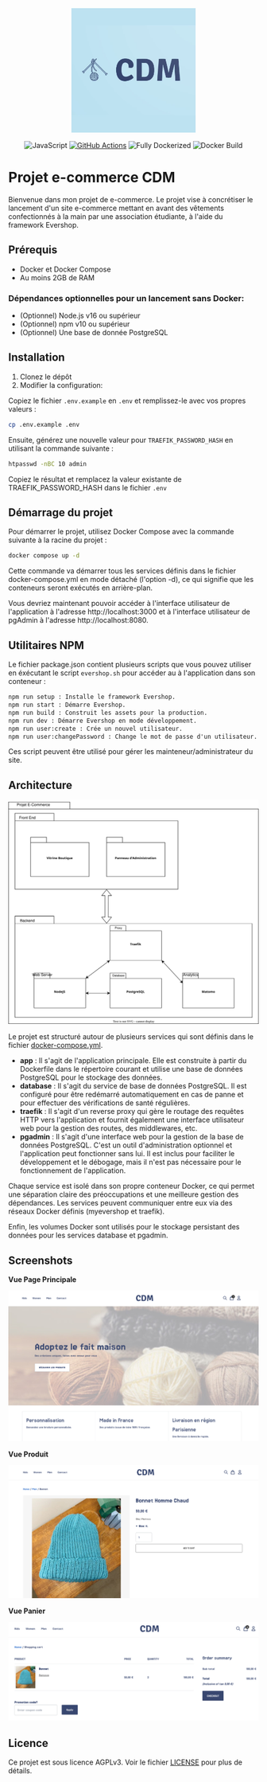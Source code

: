 <div align="center"><img src="https://raw.githubusercontent.com/g-cssx/cdm/main/themes/cdm/public/cdm-logo.webp" alt="CDM e-commerce" height="250"></div>

<div align="center">

![JavaScript](https://img.shields.io/badge/JavaScript-F7DF1E?logo=javascript&logoColor=000)
[![GitHub Actions](https://img.shields.io/badge/Using_GitHub_Actions-2088FF?logo=github-actions&logoColor=white)](https://docs.github.com/en/actions)
![Fully Dockerized](https://img.shields.io/badge/Fully_Dockerized-2496ED?logo=docker&logoColor=fff)
![Docker Build](https://github.com/g-cssx/cdm/actions/workflows/build.yml/badge.svg)

</div>

# Projet e-commerce CDM

Bienvenue dans mon projet de e-commerce. Le projet vise à concrétiser le lancement d'un site e-commerce mettant en avant des vêtements confectionnés à la main par une association étudiante, à l'aide du framework Evershop.

## Prérequis

- Docker et Docker Compose
- Au moins 2GB de RAM

### Dépendances optionnelles pour un lancement sans Docker:

- (Optionnel) Node.js v16 ou supérieur
- (Optionnel) npm v10 ou supérieur
- (Optionnel) Une base de donnée PostgreSQL

## Installation

1. Clonez le dépôt
2. Modifier la configuration:

Copiez le fichier `.env.example` en `.env` et remplissez-le avec vos propres valeurs :

```bash
cp .env.example .env
```

Ensuite, générez une nouvelle valeur pour `TRAEFIK_PASSWORD_HASH` en utilisant la commande suivante :

```bash
htpasswd -nBC 10 admin
```

Copiez le résultat et remplacez la valeur existante de TRAEFIK_PASSWORD_HASH dans le fichier `.env`

## Démarrage du projet

Pour démarrer le projet, utilisez Docker Compose avec la commande suivante à la racine du projet :

```bash
docker compose up -d
```

Cette commande va démarrer tous les services définis dans le fichier docker-compose.yml en mode détaché (l'option -d), ce qui signifie que les conteneurs seront exécutés en arrière-plan.

Vous devriez maintenant pouvoir accéder à l'interface utilisateur de l'application à l'adresse http://localhost:3000 et à l'interface utilisateur de pgAdmin à l'adresse http://localhost:8080.

## Utilitaires NPM

Le fichier package.json contient plusieurs scripts que vous pouvez utiliser en éxécutant le script `evershop.sh` pour accéder au à l'application dans son conteneur :

```
npm run setup : Installe le framework Evershop.
npm run start : Démarre Evershop.
npm run build : Construit les assets pour la production.
npm run dev : Démarre Evershop en mode développement.
npm run user:create : Crée un nouvel utilisateur.
npm run user:changePassword : Change le mot de passe d'un utilisateur.
```

Ces script peuvent être utilisé pour gérer les mainteneur/administrateur du site.

## Architecture

![Architecture du projet](https://raw.githubusercontent.com/g-cssx/cdm/main/media/architecture.svg)

Le projet est structuré autour de plusieurs services qui sont définis dans le fichier [docker-compose.yml](docker-compose.yml).

- **app** : Il s'agit de l'application principale. Elle est construite à partir du Dockerfile dans le répertoire courant et utilise une base de données PostgreSQL pour le stockage des données.
- **database** : Il s'agit du service de base de données PostgreSQL. Il est configuré pour être redémarré automatiquement en cas de panne et pour effectuer des vérifications de santé régulières.
- **traefik** : Il s'agit d'un reverse proxy qui gère le routage des requêtes HTTP vers l'application et fournit également une interface utilisateur web pour la gestion des routes, des middlewares, etc.
- **pgadmin** : Il s'agit d'une interface web pour la gestion de la base de données PostgreSQL. C'est un outil d'administration optionnel et l'application peut fonctionner sans lui. Il est inclus pour faciliter le développement et le débogage, mais il n'est pas nécessaire pour le fonctionnement de l'application.

Chaque service est isolé dans son propre conteneur Docker, ce qui permet une séparation claire des préoccupations et une meilleure gestion des dépendances. Les services peuvent communiquer entre eux via des réseaux Docker définis (myevershop et traefik).

Enfin, les volumes Docker sont utilisés pour le stockage persistant des données pour les services database et pgadmin.

## Screenshots

**Vue Page Principale**

![Vue Page Principale](https://raw.githubusercontent.com/g-cssx/cdm/main/media/vue-page-principale.png)

**Vue Produit**

![Vue Produit](https://raw.githubusercontent.com/g-cssx/cdm/main/media/vue-produit.png)

**Vue Panier**

![Vue Panier](https://raw.githubusercontent.com/g-cssx/cdm/main/media/vue-panier.png)

## Licence

Ce projet est sous licence AGPLv3. Voir le fichier [LICENSE](LICENSE) pour plus de détails.
